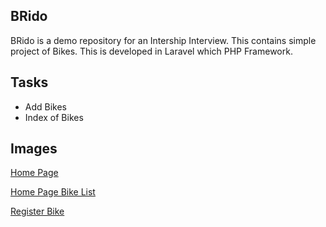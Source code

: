 ## BRido 

BRido is a demo repository for an Intership Interview. This contains simple project of Bikes. This is developed in Laravel which PHP Framework. 

## Tasks

- Add Bikes
- Index of Bikes

## Images

[Home Page](https://prnt.sc/uhsyst)

[Home Page Bike List](https://prnt.sc/uhszom)

[Register Bike](https://prnt.sc/uhszxi)